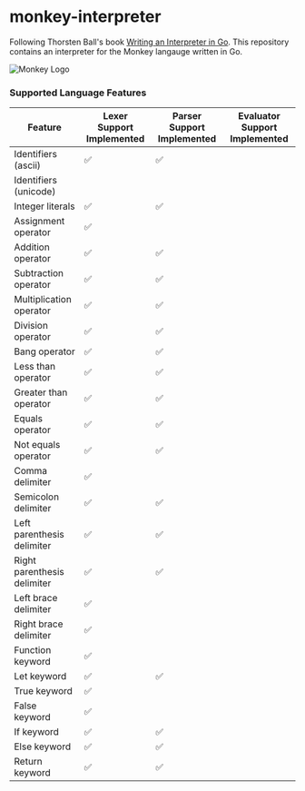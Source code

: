 # monkey-interpreter

Following Thorsten Ball's book [Writing an Interpreter in Go](https://interpreterbook.com/). This repository contains an interpreter for the Monkey langauge written in Go.

![Monkey Logo](https://interpreterbook.com/img/monkey_logo-d5171d15.png)

### Supported Language Features

|Feature|Lexer Support Implemented|Parser Support Implemented|Evaluator Support Implemented|
|-------|-------------------------|--------------------------|-----------------------------|
|Identifiers (ascii) |✅| ✅| |
|Identifiers (unicode) | | | |
|Integer literals |✅|✅| |
|Assignment operator |✅| | |
|Addition operator |✅|✅| |
|Subtraction operator |✅|✅| |
|Multiplication operator |✅|✅| |
|Division operator |✅|✅| |
|Bang operator |✅|✅| |
|Less than operator |✅|✅| |
|Greater than operator |✅|✅| |
|Equals operator |✅|✅| |
|Not equals operator |✅|✅| |
|Comma delimiter |✅| | |
|Semicolon delimiter |✅|✅| |
|Left parenthesis delimiter |✅|✅| |
|Right parenthesis delimiter |✅|✅| |
|Left brace delimiter |✅| | |
|Right brace delimiter |✅| | |
|Function keyword |✅| | |
|Let keyword |✅|✅| |
|True keyword |✅| | |
|False keyword |✅| | |
|If keyword |✅|✅| |
|Else keyword |✅|✅| |
|Return keyword |✅|✅| |
